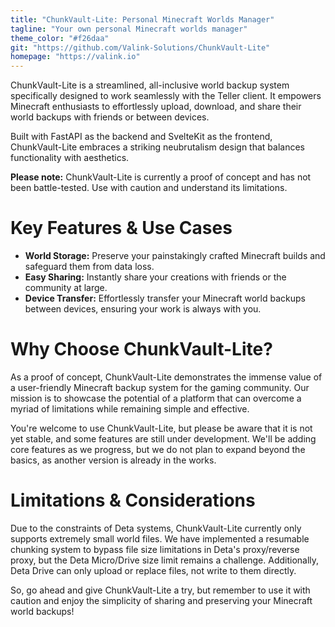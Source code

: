 ```yaml
---
title: "ChunkVault-Lite: Personal Minecraft Worlds Manager"
tagline: "Your own personal Minecraft worlds manager"
theme_color: "#f26daa"
git: "https://github.com/Valink-Solutions/ChunkVault-Lite"
homepage: "https://valink.io"
---
```


ChunkVault-Lite is a streamlined, all-inclusive world backup system specifically designed to work seamlessly with the Teller client. It empowers Minecraft enthusiasts to effortlessly upload, download, and share their world backups with friends or between devices.

Built with FastAPI as the backend and SvelteKit as the frontend, ChunkVault-Lite embraces a striking neubrutalism design that balances functionality with aesthetics.

**Please note:** ChunkVault-Lite is currently a proof of concept and has not been battle-tested. Use with caution and understand its limitations.

# Key Features & Use Cases

-   **World Storage:** Preserve your painstakingly crafted Minecraft builds and safeguard them from data loss.
-   **Easy Sharing:** Instantly share your creations with friends or the community at large.
-   **Device Transfer:** Effortlessly transfer your Minecraft world backups between devices, ensuring your work is always with you.

# Why Choose ChunkVault-Lite?

As a proof of concept, ChunkVault-Lite demonstrates the immense value of a user-friendly Minecraft backup system for the gaming community. Our mission is to showcase the potential of a platform that can overcome a myriad of limitations while remaining simple and effective.

You're welcome to use ChunkVault-Lite, but please be aware that it is not yet stable, and some features are still under development. We'll be adding core features as we progress, but we do not plan to expand beyond the basics, as another version is already in the works.

# Limitations & Considerations

Due to the constraints of Deta systems, ChunkVault-Lite currently only supports extremely small world files. We have implemented a resumable chunking system to bypass file size limitations in Deta's proxy/reverse proxy, but the Deta Micro/Drive size limit remains a challenge. Additionally, Deta Drive can only upload or replace files, not write to them directly.

So, go ahead and give ChunkVault-Lite a try, but remember to use it with caution and enjoy the simplicity of sharing and preserving your Minecraft world backups!